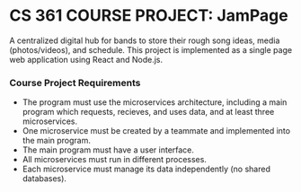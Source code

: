 # CS 361 COURSE PROJECT: JamPage

A centralized digital hub for bands to store their rough song ideas, media (photos/videos), and schedule.
This project is implemented as a single page web application using React and Node.js.

### Course Project Requirements

- The program must use the microservices architecture, including a main program which requests, recieves, and uses data, and at least three microservices.
- One microservice must be created by a teammate and implemented into the main program.
- The main program must have a user interface.
- All microservices must run in different processes.
- Each microservice must manage its data independently (no shared databases).
